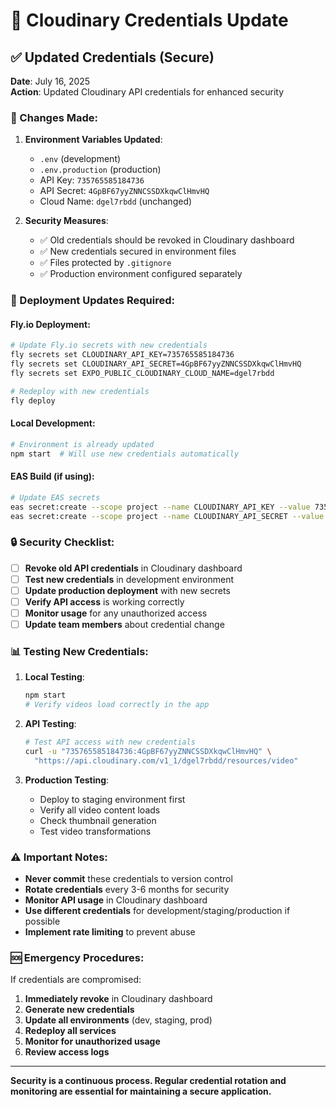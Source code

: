 # 🔐 Cloudinary Credentials Update

## ✅ Updated Credentials (Secure)

**Date**: July 16, 2025  
**Action**: Updated Cloudinary API credentials for enhanced security

### 🔄 Changes Made:

1. **Environment Variables Updated**:
   - `.env` (development)
   - `.env.production` (production)
   - API Key: `735765585184736`
   - API Secret: `4GpBF67yyZNNCSSDXkqwClHmvHQ`
   - Cloud Name: `dgel7rbdd` (unchanged)

2. **Security Measures**:
   - ✅ Old credentials should be revoked in Cloudinary dashboard
   - ✅ New credentials secured in environment files
   - ✅ Files protected by `.gitignore`
   - ✅ Production environment configured separately

### 🚀 Deployment Updates Required:

#### **Fly.io Deployment**:
```bash
# Update Fly.io secrets with new credentials
fly secrets set CLOUDINARY_API_KEY=735765585184736
fly secrets set CLOUDINARY_API_SECRET=4GpBF67yyZNNCSSDXkqwClHmvHQ
fly secrets set EXPO_PUBLIC_CLOUDINARY_CLOUD_NAME=dgel7rbdd

# Redeploy with new credentials
fly deploy
```

#### **Local Development**:
```bash
# Environment is already updated
npm start  # Will use new credentials automatically
```

#### **EAS Build (if using)**:
```bash
# Update EAS secrets
eas secret:create --scope project --name CLOUDINARY_API_KEY --value 735765585184736
eas secret:create --scope project --name CLOUDINARY_API_SECRET --value 4GpBF67yyZNNCSSDXkqwClHmvHQ
```

### 🔒 Security Checklist:

- [ ] **Revoke old API credentials** in Cloudinary dashboard
- [ ] **Test new credentials** in development environment
- [ ] **Update production deployment** with new secrets
- [ ] **Verify API access** is working correctly
- [ ] **Monitor usage** for any unauthorized access
- [ ] **Update team members** about credential change

### 📊 Testing New Credentials:

1. **Local Testing**:
   ```bash
   npm start
   # Verify videos load correctly in the app
   ```

2. **API Testing**:
   ```bash
   # Test API access with new credentials
   curl -u "735765585184736:4GpBF67yyZNNCSSDXkqwClHmvHQ" \
     "https://api.cloudinary.com/v1_1/dgel7rbdd/resources/video"
   ```

3. **Production Testing**:
   - Deploy to staging environment first
   - Verify all video content loads
   - Check thumbnail generation
   - Test video transformations

### ⚠️ Important Notes:

- **Never commit** these credentials to version control
- **Rotate credentials** every 3-6 months for security
- **Monitor API usage** in Cloudinary dashboard
- **Use different credentials** for development/staging/production if possible
- **Implement rate limiting** to prevent abuse

### 🆘 Emergency Procedures:

If credentials are compromised:
1. **Immediately revoke** in Cloudinary dashboard
2. **Generate new credentials**
3. **Update all environments** (dev, staging, prod)
4. **Redeploy all services**
5. **Monitor for unauthorized usage**
6. **Review access logs**

---

**Security is a continuous process. Regular credential rotation and monitoring are essential for maintaining a secure application.**

